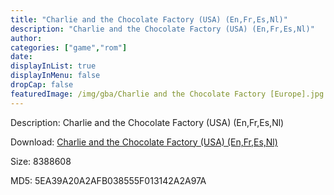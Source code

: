 ```yaml
---
title: "Charlie and the Chocolate Factory (USA) (En,Fr,Es,Nl)"
description: "Charlie and the Chocolate Factory (USA) (En,Fr,Es,Nl)"
author: 
categories: ["game","rom"]
date: 
displayInList: true
displayInMenu: false
dropCap: false
featuredImage: /img/gba/Charlie and the Chocolate Factory [Europe].jpg
---
```


Description: Charlie and the Chocolate Factory (USA) (En,Fr,Es,Nl)

Download: <a style="text-decoration:underline;" href="https://mega.nz/#!eCZUxSYI!BNtr622HpOOri3jLg_iPxm2kuFWn2P9PYsCtMX-FDSA" target = "_blank" rel = "nofollow" > Charlie and the Chocolate Factory (USA) (En,Fr,Es,Nl)</a>

Size: 8388608

MD5: 5EA39A20A2AFB038555F013142A2A97A

